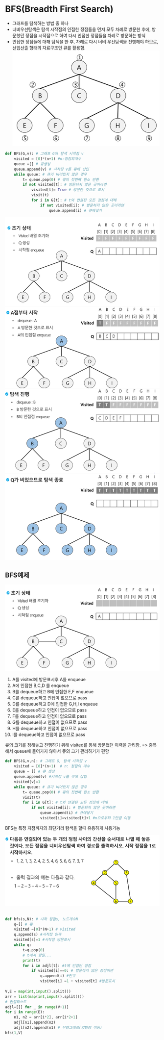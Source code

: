 # BFS(Breadth First Search)
* 그래프를 탐색하는 방법 중 하나
* 너비우선탐색은 탐색 시작점의 인접한 정점들을 먼저 모두 차례로 방문한 후에, 방문했던 정점을 시작점으로 하여 다시 인접한 정점들을 차례로 방문하는 방식
* 인접한 정점들에 대해 탐색을 한 후, 차례로 다시 너비 우선탐색을 진행해야 하므로, 선입선출 형태의 자료구조인 큐를 활용함.
![BFS](%EC%9D%B4%EB%AF%B8%EC%A7%80/BFS%ED%83%90%EC%83%89.PNG)

```py
def BFS(G,v): # 그래프 G와 탐색 시작점 v
    visited = [0]*(n+1) #n:정점의개수
    queue =[] # 큐생성
    queue.append(v) # 시작점 v를 큐에 삽입
    while queue: # 큐가 비어있지 않은 경우
        t= queue.pop(0) # 큐의 첫번째 원소 반환
        if not visited[t]: # 방문되지 않은 곳이라면
            visited[t]= True # 방문한 것으로 표시
            visit(t)
            for i in G[t]: # t와 연결된 모든 정점에 대해
                if not visited[i]: # 방문하지 않은 곳이라면
                    queue.append(i) # 큐에넣기

```
![BFS과정](이미지/240216/BFS과정.PNG)
![BFS과정2](이미지/240216/BFS과정2.PNG)
![BFS과정3](이미지/240216/BFS과정3.PNG)
![BFS과정4](이미지/240216/BFS과정4.PNG)

## BFS예제
![BFS예제](이미지/240216/BFS예제.PNG)
1. A를 visited에 방문표시후 A를 enqueue
2. A에 인접한 B,C,D 를 enqueue
3. B를 dequeue하고 B에 인접한 E,F enqueue
4. C를 dequeue하고 인접이 없으므로 pass
5. D를 dequeue하고 D에 인접한 G,H,I enqueue
6. E를 dequeue하고 인접이 없으므로 pass
7. F를 dequeue하고 인접이 없으므로 pass
8. G를 dequeue하고 인접이 없으므로 pass
9. H를 dequeue하고 인접이 없으므로 pass
10. I를 dequeue하고 인접이 없으므로 pass

큐의 크기를 정해놓고 진행하기 위해 visited를 통해 방문했던 이력을 관리함. => 중복해서 queue에 들어가지 않아서 큐의 크기 관리하기가 편함

```py
def BFS(G,v,n): # 그래프 G, 탐색 시작점 v
    visited = [0]*(n+1)  # n: 정점의 개수
    queue = [] # 큐 생성
    queue.append(v) #시작점 v를 큐에 삽입
    visited[v]=1
    while queue: # 큐가 비어있지 않은 경우
        t= queue.pop(0) # 큐의 첫번째 원소 반환
        visit(t)
        for i in G[t]: # t와 연결된 모든 정점에 대해
            if not visited[i]: # 방문되지 않은 곳이라면
                queue.append(i) # 큐에넣기
                visited[i]=visited[t]+1 #n으로부터 1만큼 이동

```

BFS는 특정 지점까지의 최단거리 탐색을 할때 유용하게 사용가능



![연습문제](이미지/240216/BFS연습문제.PNG)
```py

def bfs(s,N): # 시작 정점s, 노드개수N
    q=[] # 큐
    visited =[0]*(N+1) # visited
    q.append(s) #시작점 인큐
    visited[s]=1 #시작점 방문표시
    while q:
        t=q.pop(0)
        # t에서 할일...
        print(t)
        for i in adjl[t]: #t에 인접인 정점
            if visited[i]==0: # 방문하지 않은 정점이면
                q.append(i) #인큐
                visited[i] =1 + visited[t] #방문표시

V,E = map(int,input().split())
arr = list(map(int,input().split()))
# 인접리스트
adjl=[[] for _ in range(V+1)]
for i in range(E):
    n1, n2 = arr[i*2], arr[i*2+1]
    adjl[n1].append(n2)
    adjl[n2].append(n1) # 무향그래프(양방향 이동)
bfs(1,V)
```

